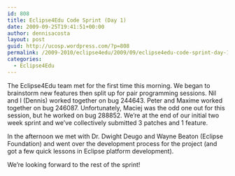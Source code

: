 ```yaml
---
id: 808
title: Eclipse4Edu Code Sprint (Day 1)
date: 2009-09-25T19:41:51+00:00
author: dennisacosta
layout: post
guid: http://ucosp.wordpress.com/?p=808
permalink: /2009-2010/eclipse4edu/2009/09/eclipse4edu-code-sprint-day-1/
categories:
  - Eclipse4Edu
---
```

The Eclipse4Edu team met for the first time this morning. We began to brainstorm new features then split up for pair programming sessions. Nil and I (Dennis) worked together on bug 244643. Peter and Maxime worked together on bug 246087. Unfortunately, Maciej was the odd one out for this session, but he worked on bug 288852. We&#8217;re at the end of our initial two week sprint and we&#8217;ve collectively submitted 3 patches and 1 feature.

In the afternoon we met with Dr. Dwight Deugo and Wayne Beaton (Eclipse Foundation) and went over the development process for the project (and got a few quick lessons in Eclipse platform development).

We&#8217;re looking forward to the rest of the sprint!